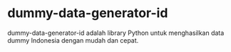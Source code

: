 # dummy-data-generator-id
dummy-data-generator-id adalah library Python untuk menghasilkan data dummy Indonesia dengan mudah dan cepat.
